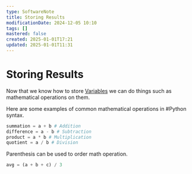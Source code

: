 ```yaml
---
type: SoftwareNote
title: Storing Results
modificationDate: 2024-12-05 10:10
tags: []
mastered: false
created: 2025-01-01T17:21
updated: 2025-01-01T11:31
---
```


# Storing Results

Now that we know how to store [Variables](RonaldsSoftwareNotes/Variables.md) we can do things such as mathematical operations on them.

Here are some examples of common mathematical operations in #Python syntax.

```python
summation = a + b # Addition
difference = a - b # Subtraction
product = a * b # Multiplication
quotient = a / b # Division
```


Parenthesis can be used to order math operation.

```python
avg = (a + b + c) / 3
```


